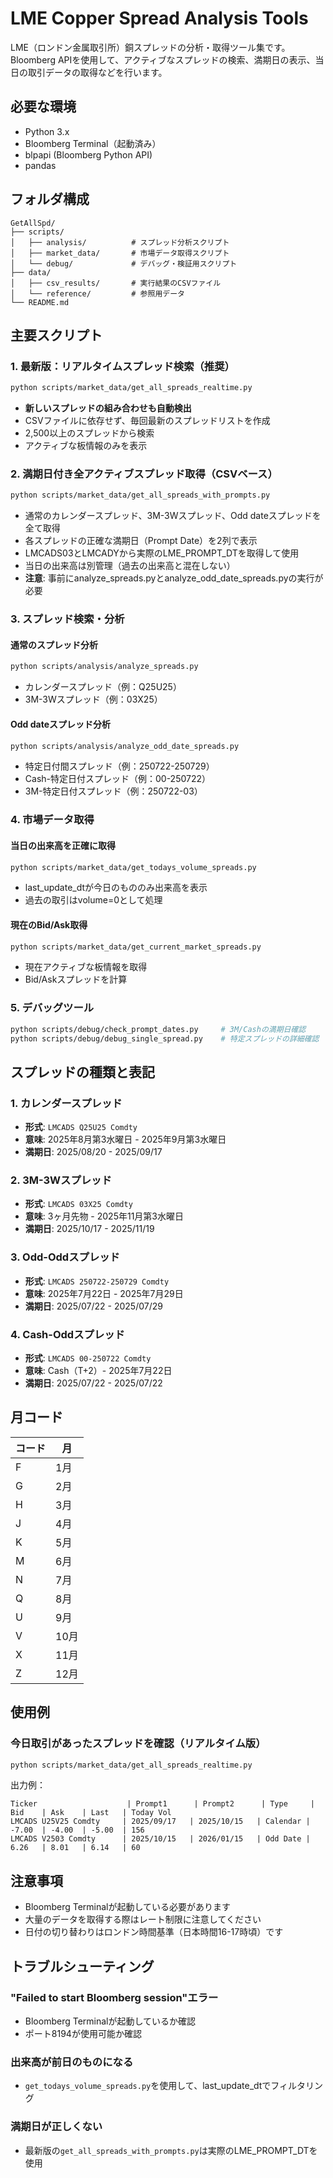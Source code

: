 # LME Copper Spread Analysis Tools

LME（ロンドン金属取引所）銅スプレッドの分析・取得ツール集です。Bloomberg APIを使用して、アクティブなスプレッドの検索、満期日の表示、当日の取引データの取得などを行います。

## 必要な環境

- Python 3.x
- Bloomberg Terminal（起動済み）
- blpapi (Bloomberg Python API)
- pandas

## フォルダ構成

```
GetAllSpd/
├── scripts/
│   ├── analysis/          # スプレッド分析スクリプト
│   ├── market_data/       # 市場データ取得スクリプト
│   └── debug/             # デバッグ・検証用スクリプト
├── data/
│   ├── csv_results/       # 実行結果のCSVファイル
│   └── reference/         # 参照用データ
└── README.md
```

## 主要スクリプト

### 1. 最新版：リアルタイムスプレッド検索（推奨）
```bash
python scripts/market_data/get_all_spreads_realtime.py
```
- **新しいスプレッドの組み合わせも自動検出**
- CSVファイルに依存せず、毎回最新のスプレッドリストを作成
- 2,500以上のスプレッドから検索
- アクティブな板情報のみを表示

### 2. 満期日付き全アクティブスプレッド取得（CSVベース）
```bash
python scripts/market_data/get_all_spreads_with_prompts.py
```
- 通常のカレンダースプレッド、3M-3Wスプレッド、Odd dateスプレッドを全て取得
- 各スプレッドの正確な満期日（Prompt Date）を2列で表示
- LMCADS03とLMCADYから実際のLME_PROMPT_DTを取得して使用
- 当日の出来高は別管理（過去の出来高と混在しない）
- **注意**: 事前にanalyze_spreads.pyとanalyze_odd_date_spreads.pyの実行が必要

### 3. スプレッド検索・分析

#### 通常のスプレッド分析
```bash
python scripts/analysis/analyze_spreads.py
```
- カレンダースプレッド（例：Q25U25）
- 3M-3Wスプレッド（例：03X25）

#### Odd dateスプレッド分析
```bash
python scripts/analysis/analyze_odd_date_spreads.py
```
- 特定日付間スプレッド（例：250722-250729）
- Cash-特定日付スプレッド（例：00-250722）
- 3M-特定日付スプレッド（例：250722-03）

### 4. 市場データ取得

#### 当日の出来高を正確に取得
```bash
python scripts/market_data/get_todays_volume_spreads.py
```
- last_update_dtが今日のもののみ出来高を表示
- 過去の取引はvolume=0として処理

#### 現在のBid/Ask取得
```bash
python scripts/market_data/get_current_market_spreads.py
```
- 現在アクティブな板情報を取得
- Bid/Askスプレッドを計算

### 5. デバッグツール

```bash
python scripts/debug/check_prompt_dates.py     # 3M/Cashの満期日確認
python scripts/debug/debug_single_spread.py    # 特定スプレッドの詳細確認
```

## スプレッドの種類と表記

### 1. カレンダースプレッド
- **形式**: `LMCADS Q25U25 Comdty`
- **意味**: 2025年8月第3水曜日 - 2025年9月第3水曜日
- **満期日**: 2025/08/20 - 2025/09/17

### 2. 3M-3Wスプレッド
- **形式**: `LMCADS 03X25 Comdty`
- **意味**: 3ヶ月先物 - 2025年11月第3水曜日
- **満期日**: 2025/10/17 - 2025/11/19

### 3. Odd-Oddスプレッド
- **形式**: `LMCADS 250722-250729 Comdty`
- **意味**: 2025年7月22日 - 2025年7月29日
- **満期日**: 2025/07/22 - 2025/07/29

### 4. Cash-Oddスプレッド
- **形式**: `LMCADS 00-250722 Comdty`
- **意味**: Cash（T+2）- 2025年7月22日
- **満期日**: 2025/07/22 - 2025/07/22

## 月コード

| コード | 月 |
|-------|-----|
| F | 1月 |
| G | 2月 |
| H | 3月 |
| J | 4月 |
| K | 5月 |
| M | 6月 |
| N | 7月 |
| Q | 8月 |
| U | 9月 |
| V | 10月 |
| X | 11月 |
| Z | 12月 |

## 使用例

### 今日取引があったスプレッドを確認（リアルタイム版）
```bash
python scripts/market_data/get_all_spreads_realtime.py
```

出力例：
```
Ticker                    | Prompt1      | Prompt2      | Type     | Bid    | Ask    | Last   | Today Vol
LMCADS U25V25 Comdty     | 2025/09/17   | 2025/10/15   | Calendar | -7.00  | -4.00  | -5.00  | 156
LMCADS V2503 Comdty      | 2025/10/15   | 2026/01/15   | Odd Date | 6.26   | 8.01   | 6.14   | 60
```

## 注意事項

- Bloomberg Terminalが起動している必要があります
- 大量のデータを取得する際はレート制限に注意してください
- 日付の切り替わりはロンドン時間基準（日本時間16-17時頃）です

## トラブルシューティング

### "Failed to start Bloomberg session"エラー
- Bloomberg Terminalが起動しているか確認
- ポート8194が使用可能か確認

### 出来高が前日のものになる
- `get_todays_volume_spreads.py`を使用して、last_update_dtでフィルタリング

### 満期日が正しくない
- 最新版の`get_all_spreads_with_prompts.py`は実際のLME_PROMPT_DTを使用